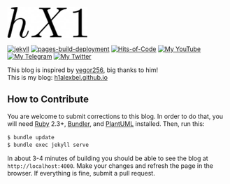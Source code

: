 <img alt="logo" src="favicon.ico" height="70px" />

[![jekyll](https://github.com/h1alexbel/h1alexbel.github.io/actions/workflows/jekyll.yml/badge.svg)](https://github.com/h1alexbel/h1alexbel.github.io/actions/workflows/jekyll.yml)
[![pages-build-deployment](https://github.com/h1alexbel/h1alexbel.github.io/actions/workflows/pages/pages-build-deployment/badge.svg)](https://github.com/h1alexbel/h1alexbel.github.io/actions/workflows/pages/pages-build-deployment)
[![Hits-of-Code](https://hitsofcode.com/github/h1alexbel/h1alexbel.github.io?branch=main)](https://hitsofcode.com/view/github/h1alexbel/h1alexbel.github.io?branch=main)
[![My YouTube](https://img.shields.io/badge/YouTube-subscribe-active?logo=youtube)](https://www.youtube.com/c/absimplearchitect?sub_confirmation=1)
[![My Telegram](https://img.shields.io/badge/Telegram-subscribe-active?logo=telegram)](https://t.me/h1alexbeltalks)
[![My Twitter](https://img.shields.io/badge/Twitter-follow-active?logo=twitter)](https://twitter.com/intent/follow?screen_name=h1alexbel)

This blog is inspired by [yegor256](https://yegor256.com), big thanks to him!
<br>
This is my blog: [h1alexbel.github.io](https://h1alexbel.github.io)

## How to Contribute

You are welcome to submit corrections to this blog. In order to do that,
you will need [Ruby](https://www.ruby-lang.org/en/) 2.3+,
[Bundler](https://bundler.io/),
and [PlantUML](http://plantuml.com/) installed. Then, run this:

```bash
$ bundle update
$ bundle exec jekyll serve
```

In about 3-4 minutes of building you should be able to see the blog
at `http://localhost:4000`. Make your changes and refresh the page in the browser.
If everything is fine, submit a pull request.